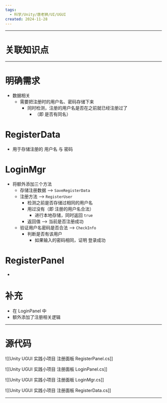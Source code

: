 ```yaml
---
tags:
  - 科学/Unity/唐老狮/UI/UGUI
created: 2024-11-28
---
```


---
# 关联知识点



---
# 明确需求

- 数据相关
	- 需要把注册时的用户名、密码存储下来
		- 同时检测，注册的用户名是否在之前就已经注册过了
			- （即 是否有同名）
# RegisterData

- 用于存储注册的 用户名 与 密码
# LoginMgr

- 将额外添加三个方法
	- 存储注册数据 ——> `SaveRegisterData`
	- 注册方法 ——> `RegisterUser`
		- 检测之前是否存储过相同的用户名
		- 用过没有（即 注册的用户名合法）
			- 进行本地存储，同时返回 `true`
		- 返回值 ——> 当前是否注册成功
	- 验证用户名密码是否合法 ——> `CheckInfo`
		- 判断是否有该用户
			- 如果输入的密码相同，证明 登录成功
# RegisterPanel

-  

# 补充

- 在 LoginPanel 中
- 额外添加了注册相关逻辑

---
# 源代码

![[Unity UGUI 实践小项目 注册面板 RegisterPanel.cs]]

![[Unity UGUI 实践小项目 注册面板 LoginPanel.cs]]

![[Unity UGUI 实践小项目 注册面板 LoginMgr.cs]]

![[Unity UGUI 实践小项目 注册面板 RegisterData.cs]]

---